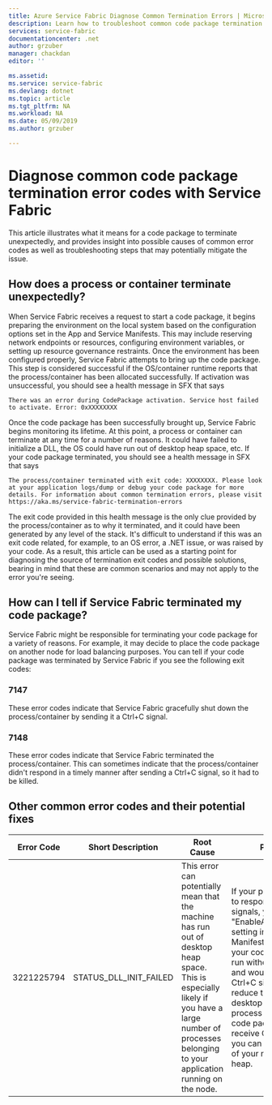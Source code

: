 ```yaml
---
title: Azure Service Fabric Diagnose Common Termination Errors | Microsoft Docs
description: Learn how to troubleshoot common code package termination errors with Azure Service Fabric
services: service-fabric
documentationcenter: .net
author: grzuber
manager: chackdan
editor: ''

ms.assetid:
ms.service: service-fabric
ms.devlang: dotnet
ms.topic: article
ms.tgt_pltfrm: NA
ms.workload: NA
ms.date: 05/09/2019
ms.author: grzuber

---
```


# Diagnose common code package termination error codes with Service Fabric

This article illustrates what it means for a code package to terminate unexpectedly, and provides insight into possible causes of common error codes as well as troubleshooting steps that may potentially mitigate the issue.

## How does a process or container terminate unexpectedly?

When Service Fabric receives a request to start a code package, it begins preparing the environment on the local system based on the configuration options set in the App and Service Manifests. This may include reserving network endpoints or resources, configuring environment variables, or setting up resource governance restraints. Once the environment has been configured properly, Service Fabric attempts to bring up the code package. This step is considered successful if the OS/container runtime reports that the process/container has been allocated successfully. If activation was unsuccessful, you should see a health message in SFX that says

```
There was an error during CodePackage activation. Service host failed to activate. Error: 0xXXXXXXXX
```

Once the code package has been successfully brought up, Service Fabric begins monitoring its lifetime. At this point, a process or container can terminate at any time for a number of reasons. It could have failed to initialize a DLL, the OS could have run out of desktop heap space, etc. If your code package terminated, you should see a health message in SFX that says

```
The process/container terminated with exit code: XXXXXXXX. Please look at your application logs/dump or debug your code package for more details. For information about common termination errors, please visit https://aka.ms/service-fabric-termination-errors
```

The exit code provided in this health message is the only clue provided by the process/container as to why it terminated, and it could have been generated by any level of the stack. It's difficult to understand if this was an exit code related, for example, to an OS error, a .NET issue, or was raised by your code. As a result, this article can be used as a starting point for diagnosing the source of termination exit codes and possible solutions, bearing in mind that these are common scenarios and may not apply to the error you're seeing.

## How can I tell if Service Fabric terminated my code package?

Service Fabric might be responsible for terminating your code package for a variety of reasons. For example, it may decide to place the code package on another node for load balancing purposes. You can tell if your code package was terminated by Service Fabric if you see the following exit codes:

### 7147

These error codes indicate that Service Fabric gracefully shut down the process/container by sending it a Ctrl+C signal.

### 7148

These error codes indicate that Service Fabric terminated the process/container. This can sometimes indicate that the process/container didn't respond in a timely manner after sending a Ctrl+C signal, so it had to be killed.

## Other common error codes and their potential fixes

Error Code | Short Description | Root Cause | Potential Fix
---------- | ----------------- | ---------- | -------------
3221225794 | STATUS_DLL_INIT_FAILED | This error can potentially mean that the machine has run out of desktop heap space. This is especially likely if you have a large number of processes belonging to your application running on the node. | If your program wasn't built to respond to Ctrl+C signals, you can enable the "EnableActivateNoWindow" setting in the Cluster Manifest. This would mean your code package would run without a GUI window and would not receive Ctrl+C signals, but would reduce the amount of desktop heap space each process consumes. If your code package needs to receive Ctrl+C signals, then you can increase the size of your node's desktop heap.